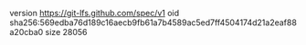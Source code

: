 version https://git-lfs.github.com/spec/v1
oid sha256:569edba76d189c16aecb9fb61a7b4589ac5ed7ff4504174d21a2eaf88a20cba0
size 28056
